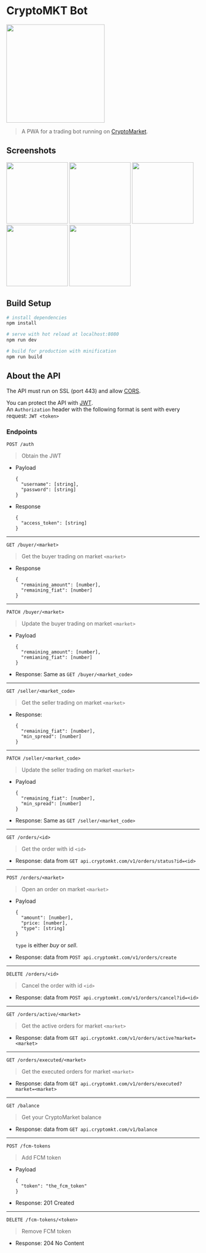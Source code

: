 # CryptoMKT Bot

<img src="https://cryptomktbot.netlify.com/img/icons/android-chrome-512x512.png" label="icon" width="256px">

> A PWA for a trading bot running on [CryptoMarket](https://www.cryptomkt.com).

## Screenshots

<a href="https://user-images.githubusercontent.com/6851095/56870765-e367b880-69ea-11e9-9588-c77f1e4ad266.png"><img src="https://user-images.githubusercontent.com/6851095/56870765-e367b880-69ea-11e9-9588-c77f1e4ad266.png" width="160px"></a>
<a href="https://user-images.githubusercontent.com/6851095/56870766-e4004f00-69ea-11e9-8985-7e6807987821.png"><img src="https://user-images.githubusercontent.com/6851095/56870766-e4004f00-69ea-11e9-8985-7e6807987821.png" width="160px"></a>
<a href="https://user-images.githubusercontent.com/6851095/56870767-e4004f00-69ea-11e9-858a-57f0eb727dc9.png"><img src="https://user-images.githubusercontent.com/6851095/56870767-e4004f00-69ea-11e9-858a-57f0eb727dc9.png" width="160px"></a>
<a href="https://user-images.githubusercontent.com/6851095/56870768-e4004f00-69ea-11e9-8093-db14ecde373f.png"><img src="https://user-images.githubusercontent.com/6851095/56870768-e4004f00-69ea-11e9-8093-db14ecde373f.png" width="160px"></a>
<a href="https://user-images.githubusercontent.com/6851095/56870769-e4004f00-69ea-11e9-9846-9621f71b2623.png"><img src="https://user-images.githubusercontent.com/6851095/56870769-e4004f00-69ea-11e9-9846-9621f71b2623.png" width="160px"></a>

## Build Setup

```bash
# install dependencies
npm install

# serve with hot reload at localhost:8080
npm run dev

# build for production with minification
npm run build
```

## About the API

The API must run on SSL (port 443) and allow [CORS](https://en.wikipedia.org/wiki/Cross-origin_resource_sharing).

You can protect the API with [JWT](https://en.wikipedia.org/wiki/JSON_Web_Token).  
An `Authorization` header with the following format is sent with every request: `JWT <token>`

### Endpoints

`POST /auth`

> Obtain the JWT

- Payload
  ```
  {
    "username": [string],
    "password": [string]
  }
  ```
- Response
  ```
  {
    "access_token": [string]
  }
  ```

---

`GET /buyer/<market>`

> Get the buyer trading on market `<market>`

- Response
  ```
  {
    "remaining_amount": [number],
    "remaining_fiat": [number]
  }
  ```

---

`PATCH /buyer/<market>`

> Update the buyer trading on market `<market>`

- Payload
  ```
  {
    "remaining_amount": [number],
    "remianing_fiat": [number]
  }
  ```
- Response: Same as `GET /buyer/<market_code>`

---

`GET /seller/<market_code>`

> Get the seller trading on market `<market>`

- Response:
  ```
  {
    "remaining_fiat": [number],
    "min_spread": [number]
  }
  ```

---

`PATCH /seller/<market_code>`

> Update the seller trading on market `<market>`

- Payload
  ```
  {
    "remaining_fiat": [number],
    "min_spread": [number]
  }
  ```
- Response: Same as `GET /seller/<market_code>`

---

`GET /orders/<id>`

> Get the order with id `<id>`

- Response: data from `GET api.cryptomkt.com/v1/orders/status?id=<id>`

---

`POST /orders/<market>`

> Open an order on market `<market>`

- Payload

  ```
  {
    "amount": [number],
    "price: [number],
    "type": [string]
  }
  ```

  `type` is either _buy_ or _sell_.

- Response: data from `POST api.cryptomkt.com/v1/orders/create`

---

`DELETE /orders/<id>`

> Cancel the order with id `<id>`

- Response: data from `POST api.cryptomkt.com/v1/orders/cancel?id=<id>`

---

`GET /orders/active/<market>`

> Get the active orders for market `<market>`

- Response: data from `GET api.cryptomkt.com/v1/orders/active?market=<market>`

---

`GET /orders/executed/<market>`

> Get the executed orders for market `<market>`

- Response: data from `GET api.cryptomkt.com/v1/orders/executed?market=<market>`

---

`GET /balance`

> Get your CryptoMarket balance

- Response: data from `GET api.cryptomkt.com/v1/balance`

---

`POST /fcm-tokens`

> Add FCM token

- Payload
  ```
  {
    "token": "the_fcm_token"
  }
  ```
- Response: 201 Created

---

`DELETE /fcm-tokens/<token>`

> Remove FCM token

- Response: 204 No Content
